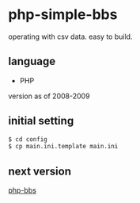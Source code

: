 # php-simple-bbs

operating with csv data.
easy to build.

## language

- PHP

version as of 2008-2009

## initial setting

```bash
$ cd config
$ cp main.ini.template main.ini
```

## next version

[php-bbs](https://github.com/kyoronet/php-bbs)
